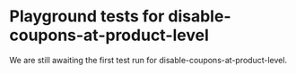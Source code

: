 # Playground tests for disable-coupons-at-product-level
We are still awaiting the first test run for disable-coupons-at-product-level.
